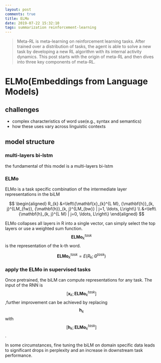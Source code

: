 ```yaml
---
layout: post
comments: true
title: ELMo
date: 2019-07-22 15:32:10
tags: summarization reinforcement-learning
---
```


> Meta-RL is meta-learning on reinforcement learning tasks. After trained over a distribution of tasks, the agent is able to solve a new task by developing a new RL algorithm with its internal activity dynamics. This post starts with the origin of meta-RL and then dives into three key components of meta-RL.

<!--more-->

# ELMo(Embeddings from Language Models)

## challenges

- complex characteristics of word use(e.g., syntax and semantics)
- how these uses vary across linguistic contexts 

## model structure

### multi-layers bi-lstm

the fundamental of this model is a multi-layers bi-lstm

### ELMo

ELMo is a task specific combination of the intermediate layer representations in the biLM


$$
\begin{aligned} R_{k} &=\left\{\mathbf{x}_{k}^{L M}, {\mathbf{h}}_{k, j}^{LM_{fw}}, 
{\mathbf{h}}_{k, j}^{LM_{bw}} | j=1, \ldots, L\right\} \\ &=\left\{\mathbf{h}_{k, j}^{L M} | j=0, \ldots, L\right\} \end{aligned}
$$

ELMo collapses all layers in R into a single vector, can simply select the top layers or use a weighted sum function. $$\mathbf{E} \mathbf{L} \mathbf{M} \mathbf{o}_{k}^{t a s k}$$ is the representation of the k-th word.

$$
\mathbf{E} \mathbf{L} \mathbf{M} \mathbf{o}_{k}^{t a s k}=E\left(R_{k} ; \Theta^{t a s k}\right)
$$

### apply the ELMo in supervised tasks

Once pretrained, the biLM can compute representations for any task. The input of the RNN is $$\left[\mathbf{x}_{k} ; \mathbf{E} \mathbf{L} \mathbf{M} \mathbf{o}_{k}^{t a s k}\right]$$ ,further improvement can be achieved by replacing $$\mathbf{h}_k$$ with $$\left[\mathbf{h}_{k} ; \mathbf{E} \mathbf{L} \mathbf{M} \mathbf{o}_{k}^{t a s k}\right]$$.



In some circumstances, fine tuning the biLM on domain specific data leads to significant drops in perplexity and an increase in downstream task performance.